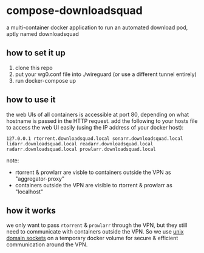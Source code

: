 # compose-downloadsquad

a multi-container docker application to run an automated download pod, aptly named downloadsquad

## how to set it up
1. clone this repo
1. put your wg0.conf file into ./wireguard (or use a different tunnel entirely)
1. run docker-compose up

## how to use it
the web UIs of all containers is accessible at port 80, depending on what hostname is passed in the HTTP request.
add the following to your hosts file to access the web UI easily (using the IP address of your docker host):
```
127.0.0.1 rtorrent.downloadsquad.local sonarr.downloadsquad.local lidarr.downloadsquad.local readarr.downloadsquad.local radarr.downloadsquad.local prowlarr.downloadsquad.local 
```

note:
* rtorrent & prowlarr are visble to containers outside the VPN as "aggregator-proxy"
* containers outside the VPN are visible to rtorrent & prowlarr as "localhost"

## how it works
we only want to pass `rtorrent` & `prowlarr` through the VPN, but they still need to communicate with containers outside the VPN. So we use [unix domain sockets](https://en.wikipedia.org/wiki/Unix_domain_socket) on a temporary docker volume for secure & efficient communication around the VPN.
